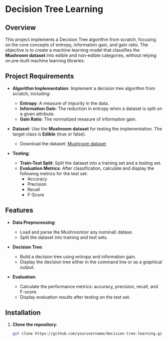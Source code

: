 # Decision Tree Learning

## Overview

This project implements a Decision Tree algorithm from scratch, focusing on the core concepts of entropy, information gain, and gain ratio. The objective is to create a machine learning model that classifies the **Mushroom dataset** into edible and non-edible categories, without relying on pre-built machine learning libraries.

## Project Requirements

- **Algorithm Implementation**: Implement a decision tree algorithm from scratch, including:
  - **Entropy**: A measure of impurity in the data.
  - **Information Gain**: The reduction in entropy when a dataset is split on a given attribute.
  - **Gain Ratio**: The normalized measure of information gain.

- **Dataset**: Use the **Mushroom dataset** for testing the implementation. The target class is **Edible** (true or false).
  - Download the dataset: [Mushroom dataset](https://www.dropbox.com/scl/fi/v03uf6917up9qqcpyth7n/mushroom.csv?rlk=5p39t3ssq22z0914kdw7unchv&dl=0)

- **Testing**:
  - **Train-Test Split**: Split the dataset into a training set and a testing set.
  - **Evaluation Metrics**: After classification, calculate and display the following metrics for the test set:
    - Accuracy
    - Precision
    - Recall
    - F-Score

## Features

- **Data Preprocessing**:
  - Load and parse the Mushroom(or any nominal) datase.
  - Split the dataset into training and test sets.

- **Decision Tree**:
  - Build a decision tree using entropy and information gain.
  - Display the decision tree either in the command line or as a graphical output.

- **Evaluation**:
  - Calculate the performance metrics: accuracy, precision, recall, and F-score.
  - Display evaluation results after testing on the test set.

## Installation

1. **Clone the repository**:
   ```bash
   git clone https://github.com/yourusername/decision-tree-learning.git
```
